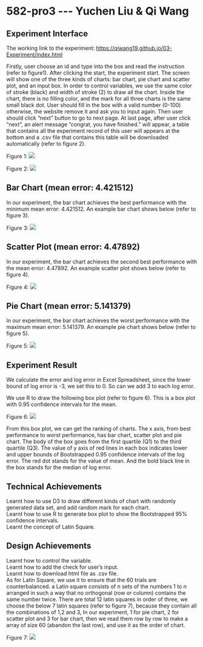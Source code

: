 # 582-pro3 --- Yuchen Liu & Qi Wang

## Experiment Interface  
The working link to the experiment: https://qiwang19.github.io/03-Experiment/index.html  <br>  
  
Firstly, user choose an id and type into the box and read the instruction (refer to figure1). After clicking the start, the experiment start. The screen will show one of the three kinds of charts: bar chart, pie chart and scatter plot, and an input box. In order to control variables, we use the same color of stroke (black) and width of stroke (2) to draw all the chart. Inside the chart, there is no filling color, and the mark for all three charts is the same small black dot. User should fill in the box with a valid number (0-100) otherwise, the website remove it and ask you to input again. Then user should click “next” button to go to next page. At last page, after user click “next”, an alert message ”congrat, you have finished.” will appear, a table that contains all the experiment record of this user will appears at the bottom and a .csv file that contains this table will be downloaded automatically (refer to figure 2).  
  
Figure 1: ![](img/experiment-0.png)     
  
Figure 2: ![](img/resultPage.png)   
  
## Bar Chart (mean error: 4.421512)  
In our experiment, the bar chart achieves the best performance with the minimum mean error: 4.421512. An example bar chart shows below (refer to figure 3).  
  
Figure 3: ![](img/experiment-2.png)  
  
## Scatter Plot (mean error: 4.47892)  
In our experiment, the bar chart achieves the second best performance with the mean error: 4.47892. An example scatter plot shows below (refer to figure 4).  
  
Figure 4: ![](img/experiment-3.png) 
  
## Pie Chart (mean error:  5.141379)
In our experiment, the bar chart achieves the worst performance with the maximum mean error: 5.141379. An example pie chart shows below (refer to figure 5).  
  
Figure 5: ![](img/experiment-1.png)  
  
## Experiment Result  
We calculate the error and log error in Excel Spreadsheet, since the lower bound of log error is -3, we set this to 0. So can we add 3 to each log error.  
  
We use R to draw the following box plot (refer to figure 6). This is a box plot with 0.95 confidence intervals for the mean.  
  
Figure 6: ![](img/bootstrap.png)  
  
From this box plot, we can get the ranking of charts. The x axis, from best performance to worst performance, has bar chart, scatter plot and pie chart. The body of the box goes from the first quartile (Q1) to the third quartile (Q3). The value of y axis of red lines in each box indicates lower and upper bounds of Bootstrapped 0.95 confidence intervals of the log error. The red dot stands for the value of mean. And the bold black line in the box stands for the median of log error.  
   
## Technical Achievements 
Learnt how to use D3 to draw different kinds of chart with randomly generated data set, and add random mark for each chart.  
Learnt how to use R to generate box plot to show the Bootstrapped 95% confidence intervals.  
Learnt the concept of Latin Square.  
    
## Design Achievements   
Learnt how to control the variable.  
Learnt how to add the check for user’s input.  
Learnt how to download html file as .csv file.  
As for Latin Square, we use it to ensure that the 60 trials are counterbalanced. a Latin square consists of n sets of the numbers 1 to n arranged in such a way that no orthogonal (row or column) contains the same number twice. There are total 12 latin squares in order of three, we choose the below 7 latin squares (refer to figure 7), because they contain all the combinations of 1,2 and 3, In our experiment, 1 for pie chart, 2 for scatter plot and 3 for bar chart, then we read them row by row to make a array of size 60 (abandon the last row), and use it as the order of chart.  

Figure 7: ![](img/Latin_Square.png)  
  




